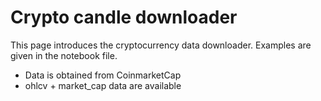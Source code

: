# Crypto candle downloader

This page introduces the cryptocurrency data downloader.
Examples are given in the notebook file.

- Data is obtained from CoinmarketCap
- ohlcv + market_cap data are available

